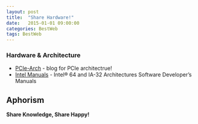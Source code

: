 ```yaml
---
layout: post
title:  "Share Hardware!"
date:   2015-01-01 09:00:00
categories: BestWeb
tags: BestWeb
---
```

### Hardware & Architecture

* [PCIe-Arch] - blog for PCIe architectrue!
* [Intel Manuals] - Intel® 64 and IA-32 Architectures Software Developer’s Manuals

Aphorism
----

**Share Knowledge, Share Happy!**

[//]: # (These are reference links used in the body of this note and get stripped out when the markdown processor does its job. There is no need to format nicely because it shouldn't be seen. Thanks SO - http://stackoverflow.com/questions/4823468/store-comments-in-markdown-syntax)

[Intel Manuals]: <http://www.intel.com/content/www/us/en/processors/architectures-software-developer-manuals.html>
[PCIe-Arch]: <http://blog.sina.com.cn/s/articlelist_1685243084_3_1.html>
